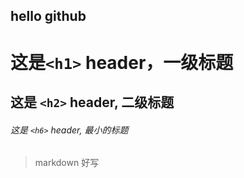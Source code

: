 hello github
-

# 这是`<h1>` header，一级标题

## 这是 `<h2>` header, 二级标题

###### 这是 `<h6>` header, 最小的标题

> markdown 好写
